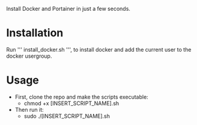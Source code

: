 Install Docker and Portainer in just a few seconds.

# Installation

Run '''
install_docker.sh
''', to install docker and add the current user to the docker usergroup.





# Usage
<ul>
<li>First, clone the repo and make the scripts executable:
<ul>
<li>chmod +x [INSERT_SCRIPT_NAME].sh</li>
</ul>
</li>
<li>Then run it:
<ul>
<li>sudo ./[INSERT_SCRIPT_NAME].sh</li>
</ul>
</ul>
</li>
